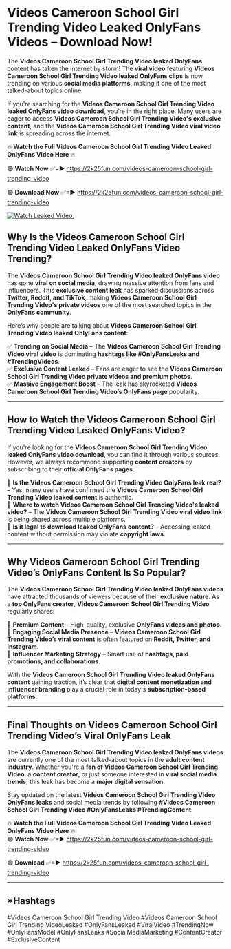 # Videos Cameroon School Girl Trending Video Leaked OnlyFans Videos – Download Now!

The **Videos Cameroon School Girl Trending Video leaked OnlyFans** content has taken the internet by storm! The **viral video** featuring **Videos Cameroon School Girl Trending Video leaked OnlyFans clips** is now trending on various **social media platforms**, making it one of the most talked-about topics online.  

If you're searching for the **Videos Cameroon School Girl Trending Video leaked OnlyFans video download**, you’re in the right place. Many users are eager to access **Videos Cameroon School Girl Trending Video's exclusive content**, and the **Videos Cameroon School Girl Trending Video viral video link** is spreading across the internet.  

🔥 **Watch the Full Videos Cameroon School Girl Trending Video Leaked OnlyFans Video Here** 🔥  

🟢 **Watch Now** ✅=► https://2k25fun.com/videos-cameroon-school-girl-trending-video

🟢 **Download Now** ✅=► https://2k25fun.com/videos-cameroon-school-girl-trending-video

[![Watch Leaked Video.](https://miro.medium.com/v2/resize:fit:828/format:webp/1*cilzJN44JGOrTw9NJCrNHA.gif "Watch Leaked Video")](https://2k25fun.com/videos-cameroon-school-girl-trending-video)

## **Why Is the Videos Cameroon School Girl Trending Video Leaked OnlyFans Video Trending?**  

The **Videos Cameroon School Girl Trending Video leaked OnlyFans video** has gone **viral on social media**, drawing massive attention from fans and influencers. This **exclusive content leak** has sparked discussions across **Twitter, Reddit, and TikTok**, making **Videos Cameroon School Girl Trending Video's private videos** one of the most searched topics in the **OnlyFans community**.  

Here’s why people are talking about **Videos Cameroon School Girl Trending Video leaked OnlyFans content**:  

✅ **Trending on Social Media** – The **Videos Cameroon School Girl Trending Video viral video** is dominating **hashtags like #OnlyFansLeaks and #TrendingVideos**.  
✅ **Exclusive Content Leaked** – Fans are eager to see the **Videos Cameroon School Girl Trending Video private videos and premium photos**.  
✅ **Massive Engagement Boost** – The leak has skyrocketed **Videos Cameroon School Girl Trending Video’s OnlyFans page** popularity.  

---

## **How to Watch the Videos Cameroon School Girl Trending Video Leaked OnlyFans Video?**  

If you're looking for the **Videos Cameroon School Girl Trending Video leaked OnlyFans video download**, you can find it through various sources. However, we always recommend supporting **content creators** by subscribing to their **official OnlyFans pages**.  

🔹 **Is the Videos Cameroon School Girl Trending Video OnlyFans leak real?** – Yes, many users have confirmed the **Videos Cameroon School Girl Trending Video leaked content** is authentic.  
🔹 **Where to watch Videos Cameroon School Girl Trending Video's leaked video?** – The **Videos Cameroon School Girl Trending Video viral video link** is being shared across multiple platforms.  
🔹 **Is it legal to download leaked OnlyFans content?** – Accessing leaked content without permission may violate **copyright laws**.  

---

## **Why Videos Cameroon School Girl Trending Video’s OnlyFans Content Is So Popular?**  

The **Videos Cameroon School Girl Trending Video leaked OnlyFans videos** have attracted thousands of viewers because of their **exclusive nature**. As a **top OnlyFans creator**, **Videos Cameroon School Girl Trending Video** regularly shares:  

📌 **Premium Content** – High-quality, exclusive **OnlyFans videos and photos**.  
📌 **Engaging Social Media Presence** – **Videos Cameroon School Girl Trending Video’s viral content** is often featured on **Reddit, Twitter, and Instagram**.  
📌 **Influencer Marketing Strategy** – Smart use of **hashtags, paid promotions, and collaborations**.  

With the **Videos Cameroon School Girl Trending Video leaked OnlyFans content** gaining traction, it’s clear that **digital content monetization and influencer branding** play a crucial role in today's **subscription-based platforms**.  

---

## **Final Thoughts on Videos Cameroon School Girl Trending Video’s Viral OnlyFans Leak**  

The **Videos Cameroon School Girl Trending Video leaked OnlyFans videos** are currently one of the most talked-about topics in the **adult content industry**. Whether you're a **fan of Videos Cameroon School Girl Trending Video**, a **content creator**, or just someone interested in **viral social media trends**, this leak has become a **major digital sensation**.  

Stay updated on the latest **Videos Cameroon School Girl Trending Video OnlyFans leaks** and social media trends by following **#Videos Cameroon School Girl Trending Video #OnlyFansLeaks #TrendingContent**.  

🔥 **Watch the Full Videos Cameroon School Girl Trending Video Leaked OnlyFans Video Here** 🔥  
🟢 **Watch Now** ✅=► https://2k25fun.com/videos-cameroon-school-girl-trending-video

🟢 **Download** ✅=► https://2k25fun.com/videos-cameroon-school-girl-trending-video

---

## *Hashtags
#Videos Cameroon School Girl Trending Video #Videos Cameroon School Girl Trending VideoLeaked #OnlyFansLeaked #ViralVideo #TrendingNow #OnlyFansModel #OnlyFansLeaks #SocialMediaMarketing #ContentCreator #ExclusiveContent  